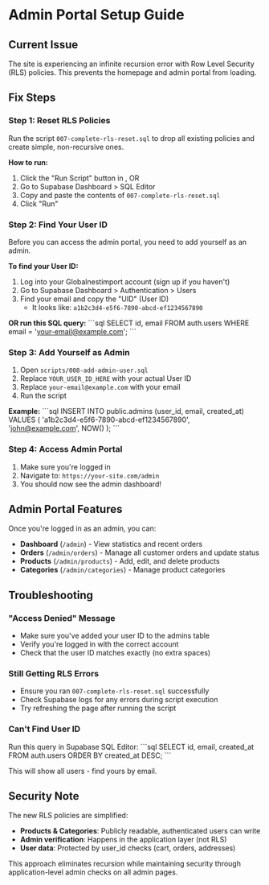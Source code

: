 # Admin Portal Setup Guide

## Current Issue

The site is experiencing an infinite recursion error with Row Level Security (RLS) policies. This prevents the homepage and admin portal from loading.

## Fix Steps

### Step 1: Reset RLS Policies

Run the script `007-complete-rls-reset.sql` to drop all existing policies and create simple, non-recursive ones.

**How to run:**

1. Click the "Run Script" button in , OR
2. Go to Supabase Dashboard > SQL Editor
3. Copy and paste the contents of `007-complete-rls-reset.sql`
4. Click "Run"

### Step 2: Find Your User ID

Before you can access the admin portal, you need to add yourself as an admin.

**To find your User ID:**

1. Log into your Globalnestimport account (sign up if you haven't)
2. Go to Supabase Dashboard > Authentication > Users
3. Find your email and copy the "UID" (User ID)
   - It looks like: `a1b2c3d4-e5f6-7890-abcd-ef1234567890`

**OR run this SQL query:**
\`\`\`sql
SELECT id, email FROM auth.users WHERE email = 'your-email@example.com';
\`\`\`

### Step 3: Add Yourself as Admin

1. Open `scripts/008-add-admin-user.sql`
2. Replace `YOUR_USER_ID_HERE` with your actual User ID
3. Replace `your-email@example.com` with your email
4. Run the script

**Example:**
\`\`\`sql
INSERT INTO public.admins (user_id, email, created_at)
VALUES (
'a1b2c3d4-e5f6-7890-abcd-ef1234567890',
'john@example.com',
NOW()
);
\`\`\`

### Step 4: Access Admin Portal

1. Make sure you're logged in
2. Navigate to: `https://your-site.com/admin`
3. You should now see the admin dashboard!

## Admin Portal Features

Once you're logged in as an admin, you can:

- **Dashboard** (`/admin`) - View statistics and recent orders
- **Orders** (`/admin/orders`) - Manage all customer orders and update status
- **Products** (`/admin/products`) - Add, edit, and delete products
- **Categories** (`/admin/categories`) - Manage product categories

## Troubleshooting

### "Access Denied" Message

- Make sure you've added your user ID to the admins table
- Verify you're logged in with the correct account
- Check that the user ID matches exactly (no extra spaces)

### Still Getting RLS Errors

- Ensure you ran `007-complete-rls-reset.sql` successfully
- Check Supabase logs for any errors during script execution
- Try refreshing the page after running the script

### Can't Find User ID

Run this query in Supabase SQL Editor:
\`\`\`sql
SELECT id, email, created_at FROM auth.users ORDER BY created_at DESC;
\`\`\`

This will show all users - find yours by email.

## Security Note

The new RLS policies are simplified:

- **Products & Categories**: Publicly readable, authenticated users can write
- **Admin verification**: Happens in the application layer (not RLS)
- **User data**: Protected by user_id checks (cart, orders, addresses)

This approach eliminates recursion while maintaining security through application-level admin checks on all admin pages.
